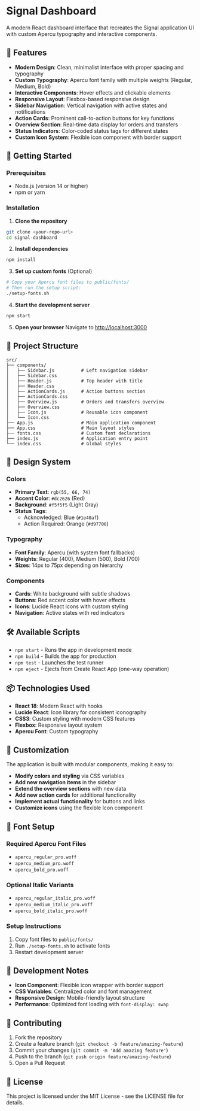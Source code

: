 # Signal Dashboard

A modern React dashboard interface that recreates the Signal application UI with custom Apercu typography and interactive components.

## 🎯 Features

- **Modern Design**: Clean, minimalist interface with proper spacing and typography
- **Custom Typography**: Apercu font family with multiple weights (Regular, Medium, Bold)
- **Interactive Components**: Hover effects and clickable elements
- **Responsive Layout**: Flexbox-based responsive design
- **Sidebar Navigation**: Vertical navigation with active states and notifications
- **Action Cards**: Prominent call-to-action buttons for key functions
- **Overview Section**: Real-time data display for orders and transfers
- **Status Indicators**: Color-coded status tags for different states
- **Custom Icon System**: Flexible icon component with border support

## 🚀 Getting Started

### Prerequisites

- Node.js (version 14 or higher)
- npm or yarn

### Installation

1. **Clone the repository**
```bash
git clone <your-repo-url>
cd signal-dashboard
```

2. **Install dependencies**
```bash
npm install
```

3. **Set up custom fonts** (Optional)
```bash
# Copy your Apercu font files to public/fonts/
# Then run the setup script:
./setup-fonts.sh
```

4. **Start the development server**
```bash
npm start
```

5. **Open your browser**
Navigate to [http://localhost:3000](http://localhost:3000)

## 📁 Project Structure

```
src/
├── components/
│   ├── Sidebar.js          # Left navigation sidebar
│   ├── Sidebar.css
│   ├── Header.js           # Top header with title
│   ├── Header.css
│   ├── ActionCards.js      # Action buttons section
│   ├── ActionCards.css
│   ├── Overview.js         # Orders and transfers overview
│   ├── Overview.css
│   ├── Icon.js             # Reusable icon component
│   └── Icon.css
├── App.js                  # Main application component
├── App.css                 # Main layout styles
├── fonts.css               # Custom font declarations
├── index.js                # Application entry point
└── index.css               # Global styles
```

## 🎨 Design System

### Colors
- **Primary Text**: `rgb(55, 66, 74)`
- **Accent Color**: `#dc2626` (Red)
- **Background**: `#f5f5f5` (Light Gray)
- **Status Tags**: 
  - Acknowledged: Blue (`#1e40af`)
  - Action Required: Orange (`#d97706`)

### Typography
- **Font Family**: Apercu (with system font fallbacks)
- **Weights**: Regular (400), Medium (500), Bold (700)
- **Sizes**: 14px to 75px depending on hierarchy

### Components
- **Cards**: White background with subtle shadows
- **Buttons**: Red accent color with hover effects
- **Icons**: Lucide React icons with custom styling
- **Navigation**: Active states with red indicators

## 🛠️ Available Scripts

- `npm start` - Runs the app in development mode
- `npm build` - Builds the app for production
- `npm test` - Launches the test runner
- `npm eject` - Ejects from Create React App (one-way operation)

## 📦 Technologies Used

- **React 18**: Modern React with hooks
- **Lucide React**: Icon library for consistent iconography
- **CSS3**: Custom styling with modern CSS features
- **Flexbox**: Responsive layout system
- **Apercu Font**: Custom typography

## 🎯 Customization

The application is built with modular components, making it easy to:

- **Modify colors and styling** via CSS variables
- **Add new navigation items** in the sidebar
- **Extend the overview sections** with new data
- **Add new action cards** for additional functionality
- **Implement actual functionality** for buttons and links
- **Customize icons** using the flexible Icon component

## 🔧 Font Setup

### Required Apercu Font Files
- `apercu_regular_pro.woff`
- `apercu_medium_pro.woff`
- `apercu_bold_pro.woff`

### Optional Italic Variants
- `apercu_regular_italic_pro.woff`
- `apercu_medium_italic_pro.woff`
- `apercu_bold_italic_pro.woff`

### Setup Instructions
1. Copy font files to `public/fonts/`
2. Run `./setup-fonts.sh` to activate fonts
3. Restart development server

## 📝 Development Notes

- **Icon Component**: Flexible icon wrapper with border support
- **CSS Variables**: Centralized color and font management
- **Responsive Design**: Mobile-friendly layout structure
- **Performance**: Optimized font loading with `font-display: swap`

## 🤝 Contributing

1. Fork the repository
2. Create a feature branch (`git checkout -b feature/amazing-feature`)
3. Commit your changes (`git commit -m 'Add amazing feature'`)
4. Push to the branch (`git push origin feature/amazing-feature`)
5. Open a Pull Request

## 📄 License

This project is licensed under the MIT License - see the LICENSE file for details. 